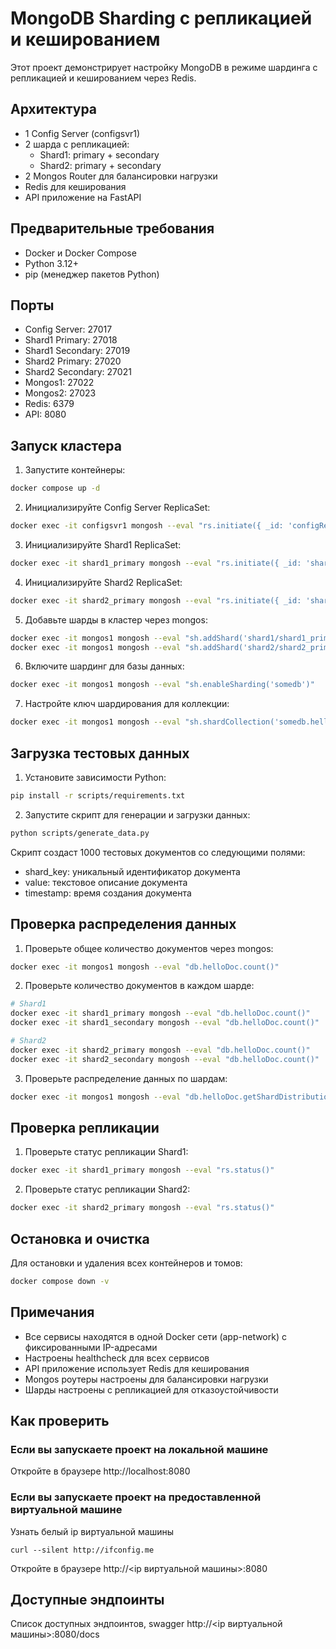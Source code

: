 # MongoDB Sharding с репликацией и кешированием

Этот проект демонстрирует настройку MongoDB в режиме шардинга с репликацией и кешированием через Redis.

## Архитектура

- 1 Config Server (configsvr1)
- 2 шарда с репликацией:
  - Shard1: primary + secondary
  - Shard2: primary + secondary
- 2 Mongos Router для балансировки нагрузки
- Redis для кеширования
- API приложение на FastAPI

## Предварительные требования

- Docker и Docker Compose
- Python 3.12+
- pip (менеджер пакетов Python)

## Порты

- Config Server: 27017
- Shard1 Primary: 27018
- Shard1 Secondary: 27019
- Shard2 Primary: 27020
- Shard2 Secondary: 27021
- Mongos1: 27022
- Mongos2: 27023
- Redis: 6379
- API: 8080

## Запуск кластера

1. Запустите контейнеры:
```bash
docker compose up -d
```

2. Инициализируйте Config Server ReplicaSet:
```bash
docker exec -it configsvr1 mongosh --eval "rs.initiate({ _id: 'configReplSet', members: [{ _id: 0, host: 'configsvr1:27017' }] })"
```

3. Инициализируйте Shard1 ReplicaSet:
```bash
docker exec -it shard1_primary mongosh --eval "rs.initiate({ _id: 'shard1', members: [{ _id: 0, host: 'shard1_primary:27017' }, { _id: 1, host: 'shard1_secondary:27017' }] })"
```

4. Инициализируйте Shard2 ReplicaSet:
```bash
docker exec -it shard2_primary mongosh --eval "rs.initiate({ _id: 'shard2', members: [{ _id: 0, host: 'shard2_primary:27017' }, { _id: 1, host: 'shard2_secondary:27017' }] })"
```

5. Добавьте шарды в кластер через mongos:
```bash
docker exec -it mongos1 mongosh --eval "sh.addShard('shard1/shard1_primary:27017')"
docker exec -it mongos1 mongosh --eval "sh.addShard('shard2/shard2_primary:27017')"
```

6. Включите шардинг для базы данных:
```bash
docker exec -it mongos1 mongosh --eval "sh.enableSharding('somedb')"
```

7. Настройте ключ шардирования для коллекции:
```bash
docker exec -it mongos1 mongosh --eval "sh.shardCollection('somedb.helloDoc', { 'shard_key': 'hashed' })"
```

## Загрузка тестовых данных

1. Установите зависимости Python:
```bash
pip install -r scripts/requirements.txt
```

2. Запустите скрипт для генерации и загрузки данных:
```bash
python scripts/generate_data.py
```

Скрипт создаст 1000 тестовых документов со следующими полями:
- shard_key: уникальный идентификатор документа
- value: текстовое описание документа
- timestamp: время создания документа

## Проверка распределения данных

1. Проверьте общее количество документов через mongos:
```bash
docker exec -it mongos1 mongosh --eval "db.helloDoc.count()"
```

2. Проверьте количество документов в каждом шарде:
```bash
# Shard1
docker exec -it shard1_primary mongosh --eval "db.helloDoc.count()"
docker exec -it shard1_secondary mongosh --eval "db.helloDoc.count()"

# Shard2
docker exec -it shard2_primary mongosh --eval "db.helloDoc.count()"
docker exec -it shard2_secondary mongosh --eval "db.helloDoc.count()"
```

3. Проверьте распределение данных по шардам:
```bash
docker exec -it mongos1 mongosh --eval "db.helloDoc.getShardDistribution()"
```

## Проверка репликации

1. Проверьте статус репликации Shard1:
```bash
docker exec -it shard1_primary mongosh --eval "rs.status()"
```

2. Проверьте статус репликации Shard2:
```bash
docker exec -it shard2_primary mongosh --eval "rs.status()"
```

## Остановка и очистка

Для остановки и удаления всех контейнеров и томов:
```bash
docker compose down -v
```

## Примечания

- Все сервисы находятся в одной Docker сети (app-network) с фиксированными IP-адресами
- Настроены healthcheck для всех сервисов
- API приложение использует Redis для кеширования
- Mongos роутеры настроены для балансировки нагрузки
- Шарды настроены с репликацией для отказоустойчивости

## Как проверить

### Если вы запускаете проект на локальной машине

Откройте в браузере http://localhost:8080

### Если вы запускаете проект на предоставленной виртуальной машине

Узнать белый ip виртуальной машины

```shell
curl --silent http://ifconfig.me
```

Откройте в браузере http://<ip виртуальной машины>:8080

## Доступные эндпоинты

Список доступных эндпоинтов, swagger http://<ip виртуальной машины>:8080/docs
